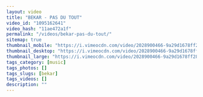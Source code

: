 ```yaml
---
layout: video
title: "BEKAR - PAS DU TOUT"
video_id: "1095162641"
video_hash: "11ae472a1f"
permalink: "/videos/bekar-pas-du-tout/"
sitemap: true
thumbnail_mobile: "https://i.vimeocdn.com/video/2028900466-9a29d1678ff288f16e162782bd4860b609c68ccebb24e5f1fcc93c18ea7bb1e3-d_640x360?&r=pad&region=us"
thumbnail_desktop: "https://i.vimeocdn.com/video/2028900466-9a29d1678ff288f16e162782bd4860b609c68ccebb24e5f1fcc93c18ea7bb1e3-d_960x540?&r=pad&region=us"
thumbnail_large: "https://i.vimeocdn.com/video/2028900466-9a29d1678ff288f16e162782bd4860b609c68ccebb24e5f1fcc93c18ea7bb1e3-d_1280x720?&r=pad&region=us"
tags_category: [music]
tags_photos: []
tags_slugs: [bekar]
tags_videos: []
description: ""
---
```

